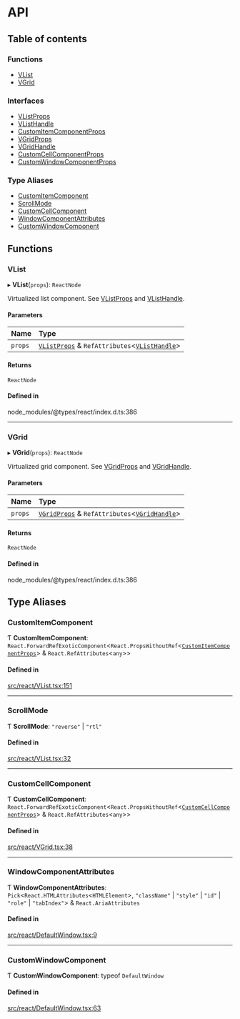 # API

## Table of contents

### Functions

- [VList](API.md#vlist)
- [VGrid](API.md#vgrid)

### Interfaces

- [VListProps](interfaces/VListProps.md)
- [VListHandle](interfaces/VListHandle.md)
- [CustomItemComponentProps](interfaces/CustomItemComponentProps.md)
- [VGridProps](interfaces/VGridProps.md)
- [VGridHandle](interfaces/VGridHandle.md)
- [CustomCellComponentProps](interfaces/CustomCellComponentProps.md)
- [CustomWindowComponentProps](interfaces/CustomWindowComponentProps.md)

### Type Aliases

- [CustomItemComponent](API.md#customitemcomponent)
- [ScrollMode](API.md#scrollmode)
- [CustomCellComponent](API.md#customcellcomponent)
- [WindowComponentAttributes](API.md#windowcomponentattributes)
- [CustomWindowComponent](API.md#customwindowcomponent)

## Functions

### VList

▸ **VList**(`props`): `ReactNode`

Virtualized list component. See [VListProps](interfaces/VListProps.md) and [VListHandle](interfaces/VListHandle.md).

#### Parameters

| Name | Type |
| :------ | :------ |
| `props` | [`VListProps`](interfaces/VListProps.md) & `RefAttributes`<[`VListHandle`](interfaces/VListHandle.md)\> |

#### Returns

`ReactNode`

#### Defined in

node_modules/@types/react/index.d.ts:386

___

### VGrid

▸ **VGrid**(`props`): `ReactNode`

Virtualized grid component. See [VGridProps](interfaces/VGridProps.md) and [VGridHandle](interfaces/VGridHandle.md).

#### Parameters

| Name | Type |
| :------ | :------ |
| `props` | [`VGridProps`](interfaces/VGridProps.md) & `RefAttributes`<[`VGridHandle`](interfaces/VGridHandle.md)\> |

#### Returns

`ReactNode`

#### Defined in

node_modules/@types/react/index.d.ts:386

## Type Aliases

### CustomItemComponent

Ƭ **CustomItemComponent**: `React.ForwardRefExoticComponent`<`React.PropsWithoutRef`<[`CustomItemComponentProps`](interfaces/CustomItemComponentProps.md)\> & `React.RefAttributes`<`any`\>\>

#### Defined in

[src/react/VList.tsx:151](https://github.com/inokawa/virtua/blob/bed6259/src/react/VList.tsx#L151)

___

### ScrollMode

Ƭ **ScrollMode**: ``"reverse"`` \| ``"rtl"``

#### Defined in

[src/react/VList.tsx:32](https://github.com/inokawa/virtua/blob/bed6259/src/react/VList.tsx#L32)

___

### CustomCellComponent

Ƭ **CustomCellComponent**: `React.ForwardRefExoticComponent`<`React.PropsWithoutRef`<[`CustomCellComponentProps`](interfaces/CustomCellComponentProps.md)\> & `React.RefAttributes`<`any`\>\>

#### Defined in

[src/react/VGrid.tsx:38](https://github.com/inokawa/virtua/blob/bed6259/src/react/VGrid.tsx#L38)

___

### WindowComponentAttributes

Ƭ **WindowComponentAttributes**: `Pick`<`React.HTMLAttributes`<`HTMLElement`\>, ``"className"`` \| ``"style"`` \| ``"id"`` \| ``"role"`` \| ``"tabIndex"``\> & `React.AriaAttributes`

#### Defined in

[src/react/DefaultWindow.tsx:9](https://github.com/inokawa/virtua/blob/bed6259/src/react/DefaultWindow.tsx#L9)

___

### CustomWindowComponent

Ƭ **CustomWindowComponent**: typeof `DefaultWindow`

#### Defined in

[src/react/DefaultWindow.tsx:63](https://github.com/inokawa/virtua/blob/bed6259/src/react/DefaultWindow.tsx#L63)

